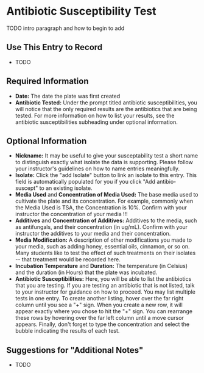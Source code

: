 # Antibiotic Susceptibility Test

TODO intro paragraph and how to begin to add

## Use This Entry to Record

- TODO

## Required Information

- **Date:** The date the plate was first created
- **Antibiotic Tested:** Under the prompt titled antibiotic susceptibilities, you will notice that the only required results are the antibiotics that are being tested. For more information on how to list your results, see the antibiotic susceptibilities subheading under optional information. 

## Optional Information

- **Nickname:** It may be useful to give your susceptability test a short name to distinguish exactly what isolate the data is supporting. Please follow your instructor's guidelines on how to name entries meaningfully.
- **Isolate:** Click the "add Isolate" button to link an isolate to this entry. This field is automatically populated for you if you click "Add antibio-suscept" to an existing isolate.
- **Media Used** and **Concentration of Media Used:** The base media used to cultivate the plate and its concentration. For example, commonly when the Media Used is TSA, the Concentration is 10%. Confirm with your instructor the concentration of your media !!!
- **Additives** and **Concentration of Additives:** Additives to the media, such as antifungals, and their concentration (in ug/mL). Confirm with your instructor the additives to your media and their concentration.
- **Media Modification:** A description of other modifications you made to your media, such as adding honey, essential oils, cinnamon, or so on. Many students like to test the effect of such treatments on their isolates -- that treatment would be recorded here.
- **Incubation Temperature** and **Duration:** The temperature (in Celsius) and the duration (in Hours) that the plate was incubated.
- **Antibiotic Susceptibilities:** Here, you will be able to list the antibiotics that you are testing. If you are testing an antibiotic that is not listed, talk to your instructor for guidance on how to proceed. You may list multiple tests in one entry. To create another listing, hover over the far right column until you see a "+" sign. When you create a new row, it will appear exactly where you chose to hit the "+" sign. You can rearrange these rows by hovering over the far left column until a move cursor appears. Finally, don't forget to type the concentration and select the bubble indicating the results of each test. 







## Suggestions for "Additional Notes"

- TODO
